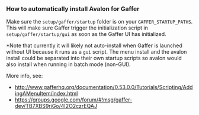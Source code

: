 ### How to automatically install Avalon for Gaffer

Make sure the `setup/gaffer/startup` folder is on your `GAFFER_STARTUP_PATHS`.
This will make sure Gaffer trigger the initialization script in 
`setup/gaffer/startup/gui` as soon as the Gaffer UI has initialized.

*Note that currently it will likely not auto-install when Gaffer is launched
without UI because it runs as a `gui` script. The menu install and the avalon
install could be separated into their own startup scripts so avalon would also
install when running in batch mode (non-GUI).

More info, see:
- http://www.gafferhq.org/documentation/0.53.0.0/Tutorials/Scripting/AddingAMenuItem/index.html
- https://groups.google.com/forum/#!msg/gaffer-dev/TB7XBS9riGo/4I2O2czrEQAJ